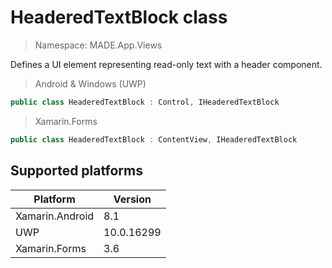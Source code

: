# HeaderedTextBlock class

> Namespace: MADE.App.Views

Defines a UI element representing read-only text with a header component.

> Android & Windows (UWP)
```csharp
public class HeaderedTextBlock : Control, IHeaderedTextBlock
```

> Xamarin.Forms
```csharp
public class HeaderedTextBlock : ContentView, IHeaderedTextBlock
```

## Supported platforms

| Platform | Version |
| --- | --- |
| Xamarin.Android | 8.1 |
| UWP | 10.0.16299 | 
| Xamarin.Forms | 3.6 |